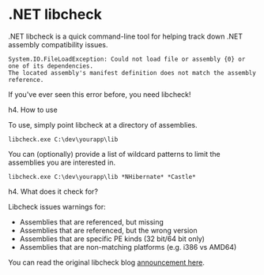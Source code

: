 .NET libcheck
=============

.NET libcheck is a quick command-line tool for helping track down .NET assembly 
compatibility issues. 

    System.IO.FileLoadException: Could not load file or assembly {0} or one of its dependencies. 
    The located assembly's manifest definition does not match the assembly reference.

If you've ever seen this error before, you need libcheck!

h4. How to use

To use, simply point libcheck at a directory of assemblies. 

```
libcheck.exe C:\dev\yourapp\lib
```

You can (optionally) provide a list of wildcard patterns to limit the assemblies
you are interested in.

```
libcheck.exe C:\dev\yourapp\lib *NHibernate* *Castle*
```

h4. What does it check for?

Libcheck issues warnings for:

 * Assemblies that are referenced, but missing
 * Assemblies that are referenced, but the wrong version
 * Assemblies that are specific PE kinds (32 bit/64 bit only)
 * Assemblies that are non-matching platforms (e.g. i386 vs AMD64)
 
You can read the original libcheck blog [announcement here](http://richarddingwall.name/2010/05/06/libcheck-quick-and-dirty-assembly-compatibility-debugging/).

